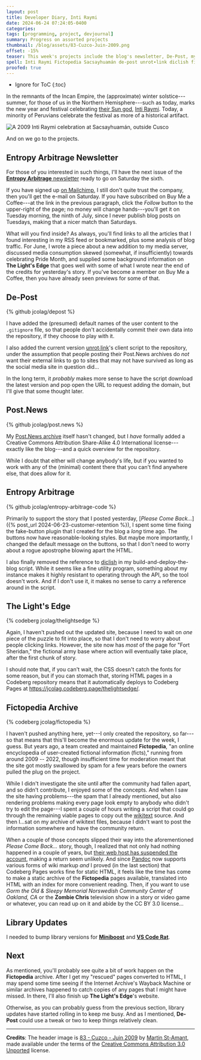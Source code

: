 ```yaml
---
layout: post
title: Developer Diary, Inti Raymi
date: 2024-06-24 07:24:05-0400
categories:
tags: [programming, project, devjournal]
summary: Progress on assorted projects
thumbnail: /blog/assets/83-Cuzco-Juin-2009.png
offset: -15%
teaser: This week's projects include the blog's newsletter, De-Post, my Post.News archive, the blog's code, The Light's Edge, an archive for Fictopedia, and some straggling library updates.
spell: Inti Raymi Fictopedia Sacsayhuamán de-post unrot∙link diclish ficts wikitext Gorm Norswedish Miniboost Wayback Juin St-Amant Unported
proofed: true
---
```


* Ignore for ToC
{:toc}

In the remnants of the Incan Empire, the (approximate) winter solstice---summer, for those of us in the Northern Hemisphere---such as today, marks the new year and festival celebrating [their Sun god](https://en.wikipedia.org/wiki/Inti), [Inti Raymi](https://en.wikipedia.org/wiki/Inti_Raymi).  Today, a minority of Peruvians celebrate the festival as more of a historical artifact.

![A 2009 Inti Raymi celebration at Sacsayhuamán, outside Cusco](/blog/assets/83-Cuzco-Juin-2009.png "I imagine that the Incas didn't wear quite as many baseball caps, but otherwise...")

And on we go to the projects.

## Entropy Arbitrage Newsletter

For those of you interested in such things, I'll have the next issue of the [**Entropy Arbitrage** newsletter](https://www.buymeacoffee.com/jcolag) ready to go on Saturday the sixth.

If you have signed up [on Mailchimp](https://entropy-arbitrage.mailchimpsites.com/), I still don't quite trust the company, then you'll get the e-mail on Saturday.  If you have subscribed on Buy Me a Coffee---at the link in the previous paragraph, click the *Follow* button to the upper-right of the page; no money will change hands---you'll get it on Tuesday morning, the ninth of July, since I never publish blog posts on Tuesdays, making that a nicer match than Saturdays.

What will you find inside?  As always, you'll find links to all the articles that I found interesting in my RSS feed or bookmarked, plus some analysis of blog traffic.  For June, I wrote a piece about a new addition to my media server, discussed media consumption skewed (somewhat, if insufficiently) towards celebrating Pride Month, and supplied some background information on **The Light's Edge** that goes well with some of what I wrote near the end of the credits for yesterday's story.  If you've become a member on Buy Me a Coffee, then you have already seen previews for some of that.

## De-Post

{% github jcolag/depost %}

I have added the (presumed) default names of the user content to the `.gitignore` file, so that people don't accidentally commit their own data into the repository, if they choose to play with it.

I also added the current version [unrot∙link](https://unrot.link/)'s client script to the repository, under the assumption that people posting their Post.News archives do *not* want their external links to go to sites that may not have survived as long as the social media site in question did...

In the long term, it *probably* makes more sense to have the script download the latest version and pop open the URL to request adding the domain, but I'll give that some thought later.

## Post.News

{% github jcolag/post.news %}

My [Post.News archive](https://jcolag.github.io/post.news/) itself hasn't changed, but I *have* formally added a Creative Commons Attribution Share-Alike 4.0 International license---exactly like the blog---and a quick overview for the repository.

While I doubt that either will change anybody's life, but if you wanted to work with any of the (minimal) content there that you can't find anywhere else, that does allow for it.

## Entropy Arbitrage

{% github jcolag/entropy-arbitrage-code %}

Primarily to support the story that I posted yesterday, [*Please Come Back...*]({% post_url 2024-06-23-customer-retention %}), I spent some time fixing the fake-button plugin that I created for the blog a *long* time ago.  The buttons now have reasonable-looking styles.  But maybe more importantly, I changed the default message on the buttons, so that I don't need to worry about a rogue apostrophe blowing apart the HTML.

I also finally removed the reference to [diclish](https://github.com/Flashwalker/diclish) in my build-and-deploy-the-blog script.  While it seems like a fine utility program, something about my instance makes it highly resistant to operating through the API, so the tool doesn't work.  And if I don't use it, it makes no sense to carry a reference around in the script.

## The Light's Edge

{% codeberg jcolag/thelightsedge %}

Again, I haven't pushed out the updated site, because I need to wait on *one* piece of the puzzle to fit into place, so that I don't need to worry about people clicking links.  However, the site now has *most* of the page for "Fort Sheridan," the fictional army base where action will eventually take place, after the first chunk of story.

I should note that, if you can't wait, the CSS doesn't catch the fonts for some reason, but if you can stomach that, storing HTML pages in a Codeberg repository means that it automatically deploys to Codeberg Pages at <https://jcolag.codeberg.page/thelightsedge/>.

## Fictopedia Archive

{% codeberg jcolag/fictopedia %}

I haven't pushed anything here, yet---I only created the repository, so far---so that means that this'll become the enormous update for the week, I guess.  But years ago, a team created and maintained **Fictopedia**, "an online encyclopedia of user-created fictional information (ficts)," running from around 2009 -- 2022, though insufficient time for moderation meant that the site got mostly swallowed by spam for a few years before the owners pulled the plug on the project.

While I didn't investigate the site until after the community had fallen apart, and so didn't contribute, I enjoyed some of the concepts.  And when I saw the site having problems---the spam that I already mentioned, but also rendering problems making every page look empty to anybody who didn't try to edit the page---I spent a couple of hours writing a script that could go through the remaining viable pages to copy out the [wikitext](https://en.wikipedia.org/wiki/Help:Wikitext) source.  And then I...sat on my archive of wikitext files, because I didn't want to post the information somewhere and have the community return.

When a couple of those concepts slipped their way into the aforementioned *Please Come Back...* story, though, I realized that not only had nothing happened in a couple of years, but [their web host has suspended the account](http://www.fictopedia.net/cgi-sys/suspendedpage.cgi), making a return seem unlikely.  And since [Pandoc](https://pandoc.org/) now supports various forms of wiki markup *and* I proved (in the last section) that Codeberg Pages works fine for static HTML, it feels like the time has come to make a static archive of the **Fictopedia** pages available, translated into HTML with an index for more convenient reading.  Then, if you want to use *Gorm the Old & Sleepy Memorial Norswedish Community Center of Oakland, CA* or the **Zombie Chris** television show in a story or video game or whatever, you can read up on it and abide by the CC BY 3.0 license...

## Library Updates

I needed to bump library versions for [**Miniboost**](https://github.com/jcolag/Miniboost) and [**VS Code Rat**](https://github.com/jcolag/vscode-rat).

## Next

As mentioned, you'll probably see quite a bit of work happen on the **Fictopedia** archive.  After I get my "rescued" pages converted to HTML, I may spend some time seeing if the Internet Archive's Wayback Machine or similar archives happened to catch copies of any pages that I might have missed.  In there, I'll also finish up **The Light's Edge**'s website.

Otherwise, as you can probably guess from the previous section, library updates have started rolling in to keep me busy.  And as I mentioned, **De-Post** could use a tweak or two to keep things relatively clean.

* * *

**Credits**:  The header image is [83 - Cuzco - Juin 2009](https://commons.wikimedia.org/wiki/File:83_-_Cuzco_-_Juin_2009.jpg) by [Martin St-Amant](https://commons.wikimedia.org/wiki/User:S23678), made available under the terms of the [Creative Commons Attribution 3.0 Unported](https://creativecommons.org/licenses/by-sa/3.0/) license.
